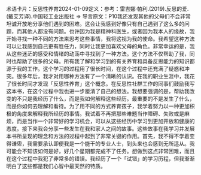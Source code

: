 

术语卡片：反思性养育2024-01-09定义：参考：雷吉娜·帕利.(2019).反思的爱.(戴艾芳译).中国轻工业出版社 => 导言原文：P10我还发现其他的父母们不会非常坦诚开放地分享他们遇到的困难。这会让我感到好像只有自己遇到了这么多的问题，而其他人都没有问题。也许因为我是精神科医生，或者因为我本人的缘故，我开始寻找一种不同的方法来思考这些事情，我将这视为我的使命。我希望这种方法可以让我感到自己更有胜任力，同时让我更加喜欢父母的角色。非常幸运的是，我从这些迷茫的感受和情绪的动荡中寻找到了一种方法。这个方法不仅帮助了我，同时也帮助了很多的父母。所有我了解和学习到的有关养育和具备反思能力的知识都源于我的工作。这个学习的过程用了很长时间，在这个过程中还充满了疑惑和冲突。很多年后，我才对用哪种方法有了一个清晰的认识。在我的职业生涯中，我花了很长时间才发现「反思性养育」这个概念。在反思性社群工作的同事们鼓励我写这本书，在这个过程中我也进一步厘清了自己的想法。我想要强调的是，帮助我改变的不只是我经历了什么，而是我如何解释这些经历。最重要的不是发生了什么，而是你如何去理解和看待。为了用不同的方式养育孩子，我学着努力以一种更加积极的角度来解释我所经历的事情。我试着不再把那些难题当作障碍、失败或是麻烦，而是当作一个非常好的学习机会，可以从这些经历中学习到更加开放和健康的态度。接下来我会分享一些发生在我和家人之间的故事。这些故事在我学习并发展本书所呈现的理念和方法的过程中起到了非常关键的作用。首先，我不得不学着变得谦卑，我需要承认即便我是一个能干的专业人士，到头来也会感到无所适从。我可能会不知该如何是好，好几个星期都完成不了任务。想做到这点非常困难，而且在这个过程中我犯了非常多的错误。我经历了一个「试错」的学习历程，但我渐渐明白了这些都是我们心智中最天然的特质。